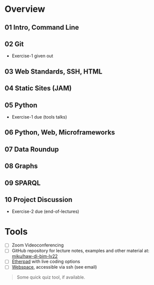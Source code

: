# Overview

## 01 Intro, Command Line
## 02 Git

* Exercise-1 given out

## 03 Web Standards, SSH, HTML
## 04 Static Sites (JAM)
## 05 Python

* Exercise-1 due (tools talks)

## 06 Python, Web, Microframeworks
## 07 Data Roundup
## 08 Graphs
## 09 SPARQL
## 10 Project Discussion

* Exercise-2 due (end-of-lectures)

# Tools

* [ ] Zoom Videoconferencing
* [ ] GitHub repository for lecture notes, examples and other material at: [miku/haw-di-bim-lv22](github.com/miku/haw-di-bim-lv22)
* [ ] [Etherpad](https://pad.exacloud.cc) with live coding options
* [ ] [Webspace](https://www.exacloud.cc), accessible via ssh (see email)

> Some quick quiz tool, if available.

